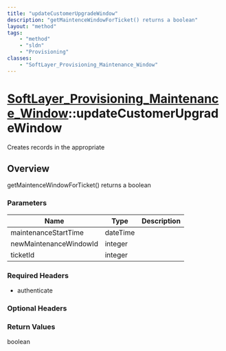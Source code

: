 ```yaml
---
title: "updateCustomerUpgradeWindow"
description: "getMaintenceWindowForTicket() returns a boolean"
layout: "method"
tags:
    - "method"
    - "sldn"
    - "Provisioning"
classes:
    - "SoftLayer_Provisioning_Maintenance_Window"
---
```

# [SoftLayer_Provisioning_Maintenance_Window](/reference/services/SoftLayer_Provisioning_Maintenance_Window)::updateCustomerUpgradeWindow

Creates records in the appropriate


## Overview 
getMaintenceWindowForTicket() returns a boolean 

### Parameters 
|Name | Type | Description |
| --- | --- | --- |
|maintenanceStartTime| dateTime| |
|newMaintenanceWindowId| integer| |
|ticketId| integer| |


### Required Headers
* authenticate

### Optional Headers

### Return Values
boolean

